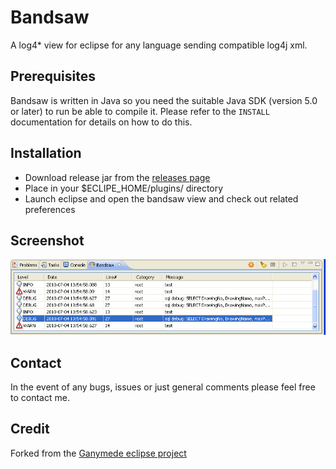 # Bandsaw

A log4* view for eclipse for any language sending compatible log4j xml.

## Prerequisites

Bandsaw is written in Java so you need the suitable Java SDK (version 5.0 or
later) to run be able to compile it. Please refer to the `INSTALL`
documentation for details on how to do this.

## Installation

- Download release jar from the [releases page](http://github.com/gaving/bandsaw/downloads)
- Place in your $ECLIPE_HOME/plugins/ directory
- Launch eclipse and open the bandsaw view and check out related preferences

## Screenshot

![windows](http://github.com/gaving/bandsaw/raw/master/site/1.png)

## Contact

In the event of any bugs, issues or just general comments please feel free to
contact me.

## Credit

Forked from the [Ganymede eclipse project](http://sourceforge.net/projects/ganymede/)
